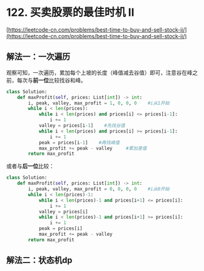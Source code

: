 # 122. 买卖股票的最佳时机 II

[https://leetcode-cn.com/problems/best-time-to-buy-and-sell-stock-ii/](https://leetcode-cn.com/problems/best-time-to-buy-and-sell-stock-ii/)

## 解法一：一次遍历

观察可知，一次遍历，累加每个上坡的长度（峰值减去谷值）即可，注意谷在峰之前，每次与**前一位**比较找谷和峰。

```python
class Solution:
    def maxProfit(self, prices: List[int]) -> int:
        i, peak, valley, max_profit = 1, 0, 0, 0    #i从1开始
        while i < len(prices):
            while i < len(prices) and prices[i] <= prices[i-1]:
                i += 1
            valley = prices[i-1]    #先找谷值
            while i < len(prices) and prices[i] >= prices[i-1]:
                i += 1
            peak = prices[i-1]    #再找峰值
            max_profit += peak - valley     #累加差值
        return max_profit
```

或者与**后一位**比较：

```python
class Solution:
    def maxProfit(self, prices: List[int]) -> int:
        i, peak, valley, max_profit = 0, 0, 0, 0    #i从0开始
        while i < len(prices)-1:
            while i < len(prices)-1 and prices[i+1] <= prices[i]:
                i += 1
            valley = prices[i]    
            while i < len(prices)-1 and prices[i+1] >= prices[i]:
                i += 1
            peak = prices[i]
            max_profit += peak - valley
        return max_profit
```

## 解法二：状态机dp
